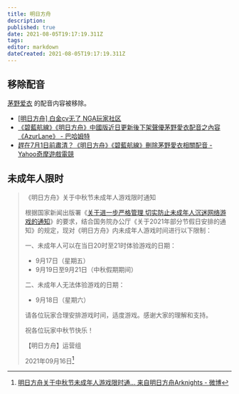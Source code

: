 ```yaml
---
title: 明日方舟
description: 
published: true
date: 2021-08-05T19:17:19.311Z
tags: 
editor: markdown
dateCreated: 2021-08-05T19:17:19.311Z
---
```


## 移除配音

[茅野爱衣](../people/茅野爱衣.md) 的配音内容被移除。

+ [[明日方舟] 白金cv无了 NGA玩家社区](https://archive.is/7eMc1 "https://bbs.nga.cn/read.php?tid=27270579")
+ [《碧藍航線》《明日方舟》中國版近日更新後下架聲優茅野愛衣配音之內容《AzurLane》 - 巴哈姆特](https://web.archive.org/web/20210629021854/https://gnn.gamer.com.tw/detail.php?sn=216873)
+ [趕在7月1日前肅清？《明日方舟》《碧藍航線》刪除茅野愛衣相關配音 - Yahoo奇摩遊戲電競](https://games.yahoo.com.tw/kayanomi-023617998.html)

## 未成年人限时

> 《明日方舟》关于中秋节未成年人游戏限时通知  
>
> 根据国家新闻出版署《[关于进一步严格管理 切实防止未成年人沉迷网络游戏的通知](../rule/关于进一步严格管理%20切实防止未成年人沉迷网络游戏的通知.md)》的要求，结合国务院办公厅《关于2021年部分节假日安排的通知》的规定，现对《明日方舟》内未成年人游戏时间进行以下限制：  
>
> 一、未成年人可以在当日20时至21时体验游戏的日期：  
>
> + 9月17日（星期五）  
> + 9月19日至9月21日（中秋假期期间）  
>
> 二、未成年人无法体验游戏的日期：  
>
> + 9月18日（星期六）  
>
> 请各位玩家合理安排游戏时间，适度游戏。感谢大家的理解和支持。  
>
> 祝各位玩家中秋节快乐！  
>
> 【明日方舟】运营组  
>
> 2021年09月16日[^6NZNh]

[^6NZNh]: [明日方舟关于中秋节未成年人游戏限时通... 来自明日方舟Arknights - 微博](https://archive.vn/6NZNh "https://weibo.com/6279793937/KysPZxMNu")
